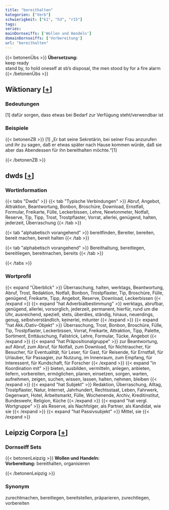 ```yaml
---
title: "bereithalten"
kategorien: ["Verb"]
schwierigkeit: ["k1", "h3", "r15"]
tags:
series:
mainDornseiffs: ['Wollen und Handeln']
domainDornseiffs: ['Vorbereitung']
url: "bereithalten"
---
```


{{< betonenÜbs >}}
**Übersetzung:**  
keep ready  
stand by, to hold oneself at sb’s disposal, the men stood by for a fire alarm  
{{< /betonenÜbs >}}

## Wiktionary [[+](https://de.wiktionary.org/wiki/bereithalten)]

### Bedeutungen
[1] dafür sorgen, dass etwas bei Bedarf zur Verfügung steht/verwendbar ist  

### Beispiele
{{< betonenZB >}}
[1] „Er bat seine Sekretärin, bei seiner Frau anzurufen und ihr zu sagen, daß er etwas später nach Hause kommen würde, daß sie aber das Abendessen für ihn bereithalten möchte.“[1]  

{{< /betonenZB >}}


## dwds [[+](https://www.dwds.de/wb/bereithalten)]

### Wortinformation
{{< tabs "Dwds" >}}
{{< tab "Typische Verbindungen" >}}
Abruf, Angebot, Attraktion, Beantwortung, Bonbon, Broschüre, Download, Ernstfall, Formular, Freikarte, Fülle, Leckerbissen, Lehre, Newtonmeter, Notfall, Reserve, Tip, Tipp, Trost, Trostpflaster, Vorrat, allerlei, genügend, halten, jederzeit, Überraschung
{{< /tab >}}

{{< tab "alphabetisch vorangehend" >}}
bereitfinden, Bereiter, bereiten, bereit machen, bereit halten
{{< /tab >}}

{{< tab "alphabetisch vorangehend" >}}
Bereithaltung, bereitlegen, bereitliegen, bereitmachen, bereits
{{< /tab >}}

{{< /tabs >}}

### Wortprofil
{{< expand "Überblick" >}} Überraschung, halten, werktags, Beantwortung, Abruf, Trost, Redaktion, Notfall, Bonbon, Trostpflaster, Tip, Broschüre, Fülle, genügend, Freikarte, Tipp, Angebot, Reserve, Download, Leckerbissen {{< /expand >}}
{{< expand "hat Adverbialbestimmung" >}} werktags, abrufbar, genügend, allerlei, vorsorglich, jederzeit, permanent, hierfür, rund um die Uhr, ausreichend, speziell, stets, überdies, ständig, hinaus, neuerdings, genug, selbstverständlich, keinerlei, mitunter {{< /expand >}}
{{< expand "hat Akk./Dativ-Objekt" >}} Überraschung, Trost, Bonbon, Broschüre, Fülle, Tip, Trostpflaster, Leckerbissen, Vorrat, Freikarte, Attraktion, Tipp, Palette, Sortiment, Enttäuschung, Fallstrick, Lehre, Formular, Tücke, Angebot {{< /expand >}}
{{< expand "hat Präpositionalgruppe" >}} zur Beantwortung, auf Abruf, zum Abruf, für Notfall, zum Download, für Nichtraucher, für Besucher, für Eventualität, für Leser, für Gast, für Reisende, für Ernstfall, für Urlauber, für Passagier, zur Nutzung, im Innenraum, zum Empfang, für Interessent, für Kundschaft, für Forscher {{< /expand >}}
{{< expand "in Koordination mit" >}} bieten, ausbilden, vermitteln, anlegen, anbieten, liefern, vorbereiten, ermöglichen, planen, einsetzen, sorgen, warten, aufnehmen, zeigen, suchen, wissen, lassen, halten, nehmen, bleiben {{< /expand >}}
{{< expand "hat Subjekt" >}} Redaktion, Überraschung, Alltag, Trostpflaster, Natur, Internet, Jahrhundert, Rechtsstaat, Leben, Fahrwerk, Gegenwart, Hotel, Arbeitsmarkt, Fülle, Wochenende, Archiv, Kreditinstitut, Bundeswehr, Religion, Küche {{< /expand >}}
{{< expand "hat vergl. Wortgruppe" >}} als Reserve, als Nachfolger, als Partner, als Kandidat, wie sie {{< /expand >}}
{{< expand "hat Passivsubjekt" >}} Mittel, sie {{< /expand >}}

## Leipzig Corpora [[+](https://corpora.uni-leipzig.de/en/res?word=bereithalten&corpusId=deu_newscrawl-public_2018)]

### Dornseiff Sets
{{< betonenLeipzig >}}
**Wollen und Handeln:**  
**Vorbereitung:** bereithalten, organisieren  

{{< /betonenLeipzig >}}

### Synonym
zurechtmachen, bereitlegen, bereitstellen, präparieren, zurechtlegen, vorbereiten

